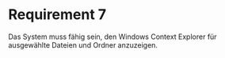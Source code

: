 # Requirement 7

Das System muss fähig sein, den Windows Context Explorer für ausgewählte Dateien und Ordner anzuzeigen.
